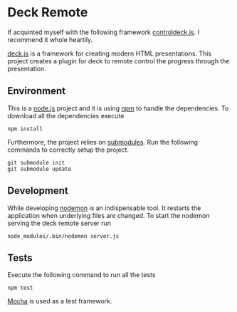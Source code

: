 Deck Remote
===========

If acquinted myself with the following framework [controldeck.js][7].
I recommend it whole heartily.

[deck.js][1] is a framework for creating modern HTML
presentations. This project creates a plugin for deck to remote
control the progress through the presentation.

Environment
-----------

This is a [node.js][2] project and it is using [npm][3] to handle the
dependencies. To download all the dependencies execute

    npm install

Furthermore, the project relies on [submodules][6]. Run the following
commands to correctly setup the project.

    git submodule init
    git submodule update

Development
-----------

While developing [nodemon][5] is an indispensable tool. It restarts
the application when underlying files are changed. To start the
nodemon serving the deck remote server run

    node_modules/.bin/nodemon server.js

Tests
-----

Execute the following command to run all the tests

    npm test

[Mocha][4] is used as a test framework.


[1]: http://imakewebthings.com/deck.js/ "Homepage for deck.js"
[2]: http://nodejs.org/ "Homepage for node.js"
[3]: https://npmjs.org/ "Homepage for npm"
[4]: http://visionmedia.github.com/mocha/ "Homepage for Mocha"
[5]: https://github.com/remy/nodemon "nodemon on GitHub"
[6]: http://git-scm.com/book/en/Git-Tools-Submodules "Submodule documentation for git"
[7]: http://johnpolacek.github.io/controldeck.js/ "Controldeck.js homepage"
